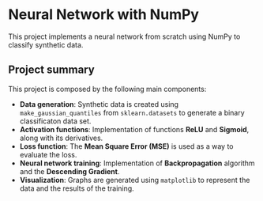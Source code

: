# Neural Network with NumPy
This project implements a neural network from scratch using NumPy to classify synthetic data.

## Project summary

This project is composed by the following main components:

- **Data generation**: Synthetic data is created using `make_gaussian_quantiles` from `sklearn.datasets` to generate a binary classificaton data set.
- **Activation functions**: Implementation of functions **ReLU** and **Sigmoid**, along with its derivatives.
- **Loss function**: The **Mean Square Error (MSE)** is used as a way to evaluate the loss.
- **Neural network training**: Implementation of **Backpropagation** algorithm and the **Descending Gradient**.
- **Visualization**: Graphs are generated using `matplotlib` to represent the data and the results of the training.
